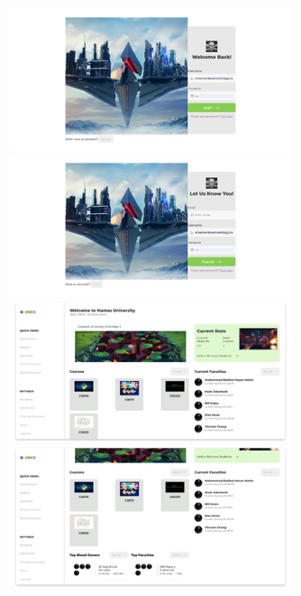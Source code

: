 ![Alt Text](https://github.com/Ahtesham-Ibne-Mostafa/University_Students_Information_and_Communication_System/blob/main/React/client/src/Assets/1.png)
![Alt Text](https://github.com/Ahtesham-Ibne-Mostafa/University_Students_Information_and_Communication_System/blob/main/React/client/src/Assets/2.png)
![Alt Text](https://github.com/Ahtesham-Ibne-Mostafa/University_Students_Information_and_Communication_System/blob/main/React/client/src/Assets/3.png)
![Alt Text](https://github.com/Ahtesham-Ibne-Mostafa/University_Students_Information_and_Communication_System/blob/main/React/client/src/Assets/4.png)

